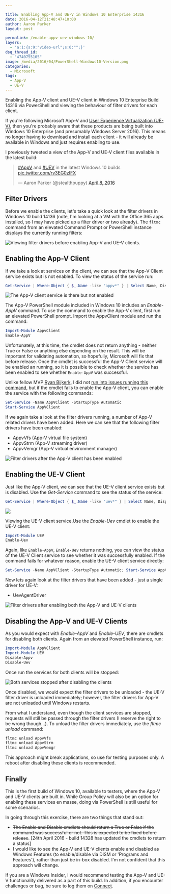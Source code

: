 ```yaml
---

title: Enabling App-V and UE-V in Windows 10 Enterprise 14316
date: 2016-04-12T21:48:47+10:00
author: Aaron Parker
layout: post

permalink: /enable-appv-uev-windows-10/
layers:
  - 'a:1:{s:9:"video-url";s:0:"";}'
dsq_thread_id:
  - "4740755105"
image: /media/2016/04/PowerShell-Windows10-Version.png
categories:
  - Microsoft
tags:
  - App-V
  - UE-V
---
```

Enabling the App-V client and UE-V client in Windows 10 Enterprise Build 14316 via PowerShell and viewing the behaviour of filter drivers for each client.

If you're following Microsoft App-V and [User Experience Virtualization (UE-V)](https://technet.microsoft.com/en-au/windows/hh943107.aspx), then you're probably aware that these products are being built into Windows 10 Enterprise (and presumably Windows Server 2016). This means no longer having to download and install each client - it will already be available in Windows and just requires enabling to use.

I previously tweeted a view of the App-V and UE-V client files available in the latest build:

<blockquote class="twitter-tweet"><p lang="en" dir="ltr"><a href="https://twitter.com/hashtag/AppV?src=hash&amp;ref_src=twsrc%5Etfw">#AppV</a> and <a href="https://twitter.com/hashtag/UEV?src=hash&amp;ref_src=twsrc%5Etfw">#UEV</a> in the latest Windows 10 builds <a href="https://t.co/rv3EG0zIFX">pic.twitter.com/rv3EG0zIFX</a></p>&mdash; Aaron Parker (@stealthpuppy) <a href="https://twitter.com/stealthpuppy/status/718456726748422145?ref_src=twsrc%5Etfw">April 8, 2016</a></blockquote> <script async src="https://platform.twitter.com/widgets.js" charset="utf-8"></script>

## Filter Drivers

Before we enable the clients, let's take a quick look at the filter drivers in Windows 10 build 14136 (note, I'm looking at a VM with the Office 365 apps installed, so I may have picked up a filter driver or two already). The `fltmc` command from an elevated Command Prompt or PowerShell instance displays the currently running filters:

![Viewing filter drivers before enabling App-V and UE-V clients.]({{site.baseurl}}/media/2016/04/fltmc-before-enable.png)

## Enabling the App-V Client

If we take a look at services on the client, we can see that the App-V Client service exists but is not enabled. To view the status of the service run:

```powershell
Get-Service | Where-Object { $_.Name -like "appv*" } | Select Name, DisplayName, Status, StartType | Format-List
```

![The App-V client service is there but not enabled]({{site.baseurl}}/media/2016/04/Get-Service-AppvClient-BeforeEnable.png)

The App-V PowerShell module included in Windows 10 includes an _Enable-AppV_ command. To use the command to enable the App-V client, first run an elevated PowerShell prompt. Import the AppvClient module and run the command:

```powershell
Import-Module AppvClient
Enable-AppV
```

Unfortunately, at this time, the cmdlet does not return anything - neither True or False or anything else depending on the result. This will be important for validating automation, so hopefully, Microsoft will fix that before release. Once the cmdlet is successful the App-V Client service will be enabled an running, so it is possible to check whether the service has been enabled to see whether `Enable-AppV` was successful.

Unlike fellow MVP [Ryan Bijkerk](https://twitter.com/logitblog), I did not [run into issues running this command](http://www.logitblog.com/microsoft-app-v-built-in-windows-10/), but if the cmdlet fails to enable the App-V client, you can enable the service with the following commands:

```powershell
Set-Service -Name AppVClient -StartupType Automatic
Start-Service AppVClient
```

If we again take a look at the filter drivers running, a number of App-V related drivers have been added. Here we can see that the following filter drivers have been enabled:

* AppvVfs (App-V virtual file system)
* AppvStrm (App-V streaming driver)
* AppvVemgr (App-V virtual environment manager)

![Filter drivers after the App-V client has been enabled]({{site.baseurl}}/media/2016/04/fltmc-after-AppVClient-enabled.png)

## Enabling the UE-V Client

Just like the App-V client, we can see that the UE-V client service exists but is disabled. Use the _Get-Service_ command to see the status of the service:

```powershell
Get-Service | Where-Object { $_.Name -like "uev*" } | Select Name, DisplayName, Status, StartType | Format-List
```

![]({{site.baseurl}}/media/2016/04/Get-Service-UevClient-BeforeEnable.png)

Viewing the UE-V client service.Use the _Enable-Uev_ cmdlet to enable the UE-V client:

```powershell
Import-Module UEV
Enable-Uev
```

Again, like `Enable-AppV`, `Enable-Uev` returns nothing, you can view the status of the UE-V Client service to see whether it was successfully enabled. If the command fails for whatever reason, enable the UE-V client service directly:

```powershell
Set-Service -Name AppVClient -StartupType Automatic; Start-Service AppVClient
```

Now lets again look at the filter drivers that have been added - just a single driver for UE-V:

* UevAgentDriver

![Filter drivers after enabling both the App-V and UE-V clients]({{site.baseurl}}/media/2016/04/Filter-Drivers-After-Enabling-Appv-UEV.png)

## Disabling the App-V and UE-V Clients

As you would expect with _Enable-AppV_ and _Enable-UEV_, there are cmdlets for disabling both clients. Again from an elevated PowerShell instance, run:

```powershell
Import-Module AppVClient
Import-Module UEV
Disable-Appv
Disable-Uev
```

Once run the services for both clients will be stopped:

![Both services stopped after disabling the clients]({{site.baseurl}}/media/2016/04/PowerShell-AppVUev-serivces-stopped.png)

Once disabled, we would expect the filter drivers to be unloaded - the UE-V filter driver is unloaded immediately; however, the filter drivers for App-V are not unloaded until Windows restarts.

From what I understand, even though the client services are stopped, requests will still be passed through the filter drivers (I reserve the right to be wrong though...). To unload the filter drivers immediately, use the _fltmc unload_ command:

```powershell
fltmc unload AppvVfs
fltmc unload AppvStrm
fltmc unload AppvVemgr
```

 This approach might break applications, so use for testing purposes only. A reboot after disabling these clients is recommended.

## Finally

This is the first build of Windows 10, available to testers, where the App-V and UE-V clients are built in. While Group Policy will also be an option for enabling these services en masse, doing via PowerShell is still useful for some scenarios.

In going through this exercise, there are two things that stand out:

* <del>The Enable and Disable cmdlets should return a True or False if the command was successful or not. This is expected to be fixed before release</del>. [24th April 2016 - build 14328 has updated the cmdlets to return a status]
* I would like to see the App-V and UE-V clients enable and disabled as Windows Features (to enable/disable via DISM or 'Programs and Features'), rather than just be in-box disabled. I'm not confident that this approach will change.

If you are a Windows Insider, I would recommend testing the App-V and UE-V functionality delivered as a part of this build. In addition, if you encounter challenges or bug, be sure to log them on [Connect](http://connect.microsoft.com).
